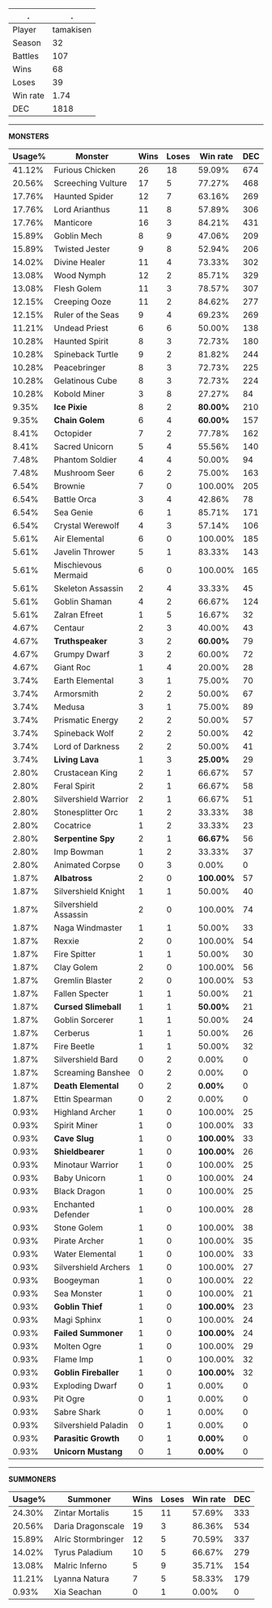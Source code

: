 .|.
|-|-
Player|tamakisen
Season|32
Battles|107
Wins|68
Loses|39
Win rate|1.74
DEC|1818

---
**MONSTERS**

Usage%|Monster|Wins|Loses|Win rate|DEC|
-|-|-|-|-|-|
41.12%|Furious Chicken|26|18|59.09%|674|
20.56%|Screeching Vulture|17|5|77.27%|468|
17.76%|Haunted Spider|12|7|63.16%|269|
17.76%|Lord Arianthus|11|8|57.89%|306|
17.76%|Manticore|16|3|84.21%|431|
15.89%|Goblin Mech|8|9|47.06%|209|
15.89%|Twisted Jester|9|8|52.94%|206|
14.02%|Divine Healer|11|4|73.33%|302|
13.08%|Wood Nymph|12|2|85.71%|329|
13.08%|Flesh Golem|11|3|78.57%|307|
12.15%|Creeping Ooze|11|2|84.62%|277|
12.15%|Ruler of the Seas|9|4|69.23%|269|
11.21%|Undead Priest|6|6|50.00%|138|
10.28%|Haunted Spirit|8|3|72.73%|180|
10.28%|Spineback Turtle|9|2|81.82%|244|
10.28%|Peacebringer|8|3|72.73%|225|
10.28%|Gelatinous Cube|8|3|72.73%|224|
10.28%|Kobold Miner|3|8|27.27%|84|
9.35%|**Ice Pixie**|8|2|**80.00%**|210|
9.35%|**Chain Golem**|6|4|**60.00%**|157|
8.41%|Octopider|7|2|77.78%|162|
8.41%|Sacred Unicorn|5|4|55.56%|140|
7.48%|Phantom Soldier|4|4|50.00%|94|
7.48%|Mushroom Seer|6|2|75.00%|163|
6.54%|Brownie|7|0|100.00%|205|
6.54%|Battle Orca|3|4|42.86%|78|
6.54%|Sea Genie|6|1|85.71%|171|
6.54%|Crystal Werewolf|4|3|57.14%|106|
5.61%|Air Elemental|6|0|100.00%|185|
5.61%|Javelin Thrower|5|1|83.33%|143|
5.61%|Mischievous Mermaid|6|0|100.00%|165|
5.61%|Skeleton Assassin|2|4|33.33%|45|
5.61%|Goblin Shaman|4|2|66.67%|124|
5.61%|Zalran Efreet|1|5|16.67%|32|
4.67%|Centaur|2|3|40.00%|43|
4.67%|**Truthspeaker**|3|2|**60.00%**|79|
4.67%|Grumpy Dwarf|3|2|60.00%|72|
4.67%|Giant Roc|1|4|20.00%|28|
3.74%|Earth Elemental|3|1|75.00%|70|
3.74%|Armorsmith|2|2|50.00%|67|
3.74%|Medusa|3|1|75.00%|89|
3.74%|Prismatic Energy|2|2|50.00%|57|
3.74%|Spineback Wolf|2|2|50.00%|42|
3.74%|Lord of Darkness|2|2|50.00%|41|
3.74%|**Living Lava**|1|3|**25.00%**|29|
2.80%|Crustacean King|2|1|66.67%|57|
2.80%|Feral Spirit|2|1|66.67%|58|
2.80%|Silvershield Warrior|2|1|66.67%|51|
2.80%|Stonesplitter Orc|1|2|33.33%|38|
2.80%|Cocatrice|1|2|33.33%|23|
2.80%|**Serpentine Spy**|2|1|**66.67%**|56|
2.80%|Imp Bowman|1|2|33.33%|37|
2.80%|Animated Corpse|0|3|0.00%|0|
1.87%|**Albatross**|2|0|**100.00%**|57|
1.87%|Silvershield Knight|1|1|50.00%|40|
1.87%|Silvershield Assassin|2|0|100.00%|74|
1.87%|Naga Windmaster|1|1|50.00%|33|
1.87%|Rexxie|2|0|100.00%|54|
1.87%|Fire Spitter|1|1|50.00%|30|
1.87%|Clay Golem|2|0|100.00%|56|
1.87%|Gremlin Blaster|2|0|100.00%|53|
1.87%|Fallen Specter|1|1|50.00%|21|
1.87%|**Cursed Slimeball**|1|1|**50.00%**|21|
1.87%|Goblin Sorcerer|1|1|50.00%|24|
1.87%|Cerberus|1|1|50.00%|26|
1.87%|Fire Beetle|1|1|50.00%|32|
1.87%|Silvershield Bard|0|2|0.00%|0|
1.87%|Screaming Banshee|0|2|0.00%|0|
1.87%|**Death Elemental**|0|2|**0.00%**|0|
1.87%|Ettin Spearman|0|2|0.00%|0|
0.93%|Highland Archer|1|0|100.00%|25|
0.93%|Spirit Miner|1|0|100.00%|33|
0.93%|**Cave Slug**|1|0|**100.00%**|33|
0.93%|**Shieldbearer**|1|0|**100.00%**|26|
0.93%|Minotaur Warrior|1|0|100.00%|25|
0.93%|Baby Unicorn|1|0|100.00%|24|
0.93%|Black Dragon|1|0|100.00%|25|
0.93%|Enchanted Defender|1|0|100.00%|28|
0.93%|Stone Golem|1|0|100.00%|38|
0.93%|Pirate Archer|1|0|100.00%|35|
0.93%|Water Elemental|1|0|100.00%|33|
0.93%|Silvershield Archers|1|0|100.00%|27|
0.93%|Boogeyman|1|0|100.00%|22|
0.93%|Sea Monster|1|0|100.00%|21|
0.93%|**Goblin Thief**|1|0|**100.00%**|23|
0.93%|Magi Sphinx|1|0|100.00%|24|
0.93%|**Failed Summoner**|1|0|**100.00%**|24|
0.93%|Molten Ogre|1|0|100.00%|29|
0.93%|Flame Imp|1|0|100.00%|32|
0.93%|**Goblin Fireballer**|1|0|**100.00%**|32|
0.93%|Exploding Dwarf|0|1|0.00%|0|
0.93%|Pit Ogre|0|1|0.00%|0|
0.93%|Sabre Shark|0|1|0.00%|0|
0.93%|Silvershield Paladin|0|1|0.00%|0|
0.93%|**Parasitic Growth**|0|1|**0.00%**|0|
0.93%|**Unicorn Mustang**|0|1|**0.00%**|0|

---
**SUMMONERS**

Usage%|Summoner|Wins|Loses|Win rate|DEC|
-|-|-|-|-|-|
24.30%|Zintar Mortalis|15|11|57.69%|333|
20.56%|Daria Dragonscale|19|3|86.36%|534|
15.89%|Alric Stormbringer|12|5|70.59%|337|
14.02%|Tyrus Paladium|10|5|66.67%|279|
13.08%|Malric Inferno|5|9|35.71%|154|
11.21%|Lyanna Natura|7|5|58.33%|179|
0.93%|Xia Seachan|0|1|0.00%|0|
